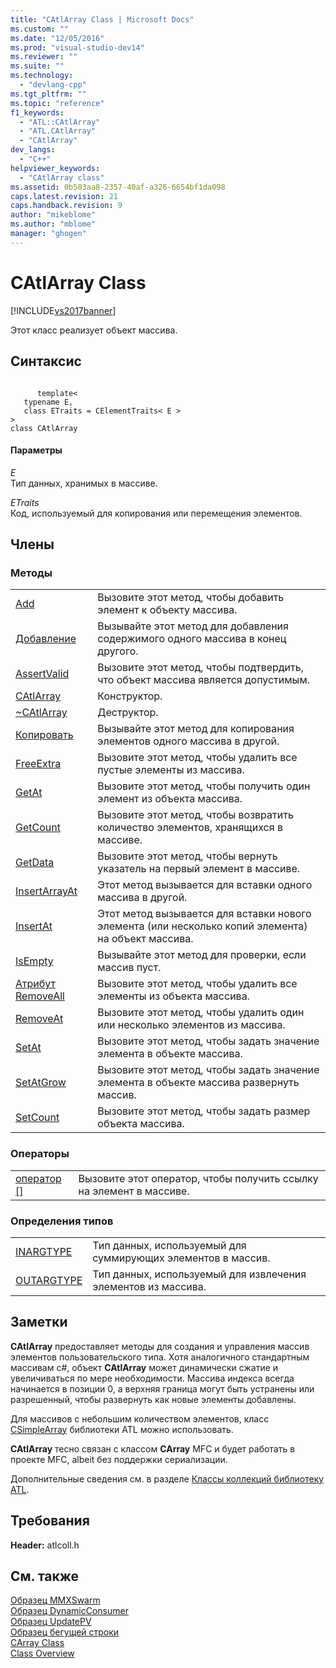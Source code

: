 ```yaml
---
title: "CAtlArray Class | Microsoft Docs"
ms.custom: ""
ms.date: "12/05/2016"
ms.prod: "visual-studio-dev14"
ms.reviewer: ""
ms.suite: ""
ms.technology: 
  - "devlang-cpp"
ms.tgt_pltfrm: ""
ms.topic: "reference"
f1_keywords: 
  - "ATL::CAtlArray"
  - "ATL.CAtlArray"
  - "CAtlArray"
dev_langs: 
  - "C++"
helpviewer_keywords: 
  - "CAtlArray class"
ms.assetid: 0b503aa8-2357-40af-a326-6654bf1da098
caps.latest.revision: 21
caps.handback.revision: 9
author: "mikeblome"
ms.author: "mblome"
manager: "ghogen"
---
```

# CAtlArray Class
[!INCLUDE[vs2017banner](../../assembler/inline/includes/vs2017banner.md)]

Этот класс реализует объект массива.  
  
## Синтаксис  
  
```  
  
      template<   
   typename E,  
   class ETraits = CElementTraits< E >   
>  
class CAtlArray  
```  
  
#### Параметры  
 *E*  
 Тип данных, хранимых в массиве.  
  
 *ETraits*  
 Код, используемый для копирования или перемещения элементов.  
  
## Члены  
  
### Методы  
  
|||  
|-|-|  
|[Add](../Topic/CAtlArray::Add.md)|Вызовите этот метод, чтобы добавить элемент к объекту массива.|  
|[Добавление](../Topic/CAtlArray::Append.md)|Вызывайте этот метод для добавления содержимого одного массива в конец другого.|  
|[AssertValid](../Topic/CAtlArray::AssertValid.md)|Вызовите этот метод, чтобы подтвердить, что объект массива является допустимым.|  
|[CAtlArray](../Topic/CAtlArray::CAtlArray.md)|Конструктор.|  
|[~CAtlArray](../Topic/CAtlArray::~CAtlArray.md)|Деструктор.|  
|[Копировать](../Topic/CAtlArray::Copy.md)|Вызывайте этот метод для копирования элементов одного массива в другой.|  
|[FreeExtra](../Topic/CAtlArray::FreeExtra.md)|Вызовите этот метод, чтобы удалить все пустые элементы из массива.|  
|[GetAt](../Topic/CAtlArray::GetAt.md)|Вызовите этот метод, чтобы получить один элемент из объекта массива.|  
|[GetCount](../Topic/CAtlArray::GetCount.md)|Вызовите этот метод, чтобы возвратить количество элементов, хранящихся в массиве.|  
|[GetData](../Topic/CAtlArray::GetData.md)|Вызовите этот метод, чтобы вернуть указатель на первый элемент в массиве.|  
|[InsertArrayAt](../Topic/CAtlArray::InsertArrayAt.md)|Этот метод вызывается для вставки одного массива в другой.|  
|[InsertAt](../Topic/CAtlArray::InsertAt.md)|Этот метод вызывается для вставки нового элемента \(или несколько копий элемента\) на объект массива.|  
|[IsEmpty](../Topic/CAtlArray::IsEmpty.md)|Вызывайте этот метод для проверки, если массив пуст.|  
|[Атрибут RemoveAll](../Topic/CAtlArray::RemoveAll.md)|Вызовите этот метод, чтобы удалить все элементы из объекта массива.|  
|[RemoveAt](../Topic/CAtlArray::RemoveAt.md)|Вызовите этот метод, чтобы удалить один или несколько элементов из массива.|  
|[SetAt](../Topic/CAtlArray::SetAt.md)|Вызовите этот метод, чтобы задать значение элемента в объекте массива.|  
|[SetAtGrow](../Topic/CAtlArray::SetAtGrow.md)|Вызовите этот метод, чтобы задать значение элемента в объекте массива развернуть массив.|  
|[SetCount](../Topic/CAtlArray::SetCount.md)|Вызовите этот метод, чтобы задать размер объекта массива.|  
  
### Операторы  
  
|||  
|-|-|  
|[оператор &#91;&#93;](../Topic/CAtlArray::operator.md)|Вызовите этот оператор, чтобы получить ссылку на элемент в массиве.|  
  
### Определения типов  
  
|||  
|-|-|  
|[INARGTYPE](../Topic/CAtlArray::INARGTYPE.md)|Тип данных, используемый для суммирующих элементов в массив.|  
|[OUTARGTYPE](../Topic/CAtlArray::OUTARGTYPE.md)|Тип данных, используемый для извлечения элементов из массива.|  
  
## Заметки  
 **CAtlArray** предоставляет методы для создания и управления массив элементов пользовательского типа.  Хотя аналогичного стандартным массивам c\#, объект **CAtlArray** может динамически сжатие и увеличиваться по мере необходимости.  Массива индекса всегда начинается в позиции 0, а верхняя граница могут быть устранены или разрешенный, чтобы развернуть как новые элементы добавлены.  
  
 Для массивов с небольшим количеством элементов, класс [CSimpleArray](../../atl/reference/csimplearray-class.md) библиотеки ATL можно использовать.  
  
 **CAtlArray** тесно связан с классом **CArray** MFC и будет работать в проекте MFC, albeit без поддержки сериализации.  
  
 Дополнительные сведения см. в разделе [Классы коллекций библиотеку ATL](../../atl/atl-collection-classes.md).  
  
## Требования  
 **Header:** atlcoll.h  
  
## См. также  
 [Образец MMXSwarm](../../top/visual-cpp-samples.md)   
 [Образец DynamicConsumer](../../top/visual-cpp-samples.md)   
 [Образец UpdatePV](../../top/visual-cpp-samples.md)   
 [Образец бегущей строки](../../top/visual-cpp-samples.md)   
 [CArray Class](../../mfc/reference/carray-class.md)   
 [Class Overview](../../atl/atl-class-overview.md)